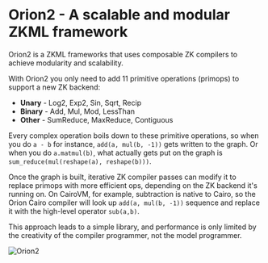 # Orion2 - A scalable and modular ZKML framework

Orion2 is a ZKML frameworks that uses composable ZK compilers to achieve modularity and scalability.

With Orion2 you only need to add 11 primitive operations (primops) to support a new ZK backend:
- **Unary** - Log2, Exp2, Sin, Sqrt, Recip
- **Binary** - Add, Mul, Mod, LessThan
- **Other** - SumReduce, MaxReduce, Contiguous

Every complex operation boils down to these primitive operations, so when you do `a - b` for instance, `add(a, mul(b, -1))` gets written to the graph. Or when you do `a.matmul(b)`, what actually gets put on the graph is `sum_reduce(mul(reshape(a), reshape(b)))`.

Once the graph is built, iterative ZK compiler passes can modify it to replace primops with more efficient ops, depending on the ZK backend it's running on. On CairoVM, for example, subtraction is native to Cairo, so the Orion Cairo compiler will look up `add(a, mul(b, -1))` sequence and replace it with the high-level operator `sub(a,b)`.

This approach leads to a simple library, and performance is only limited by the creativity of the compiler programmer, not the model programmer.

![Orion2](https://github.com/gizatechxyz/orion2/assets/113879115/75320a2f-336f-49c8-a40e-7538aee50f9d)
